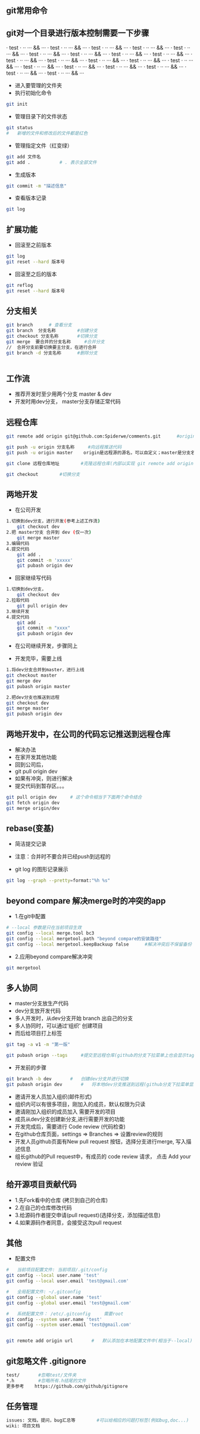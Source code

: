 ##	git常用命令
	
## git对一个目录进行版本控制需要一下步骤

· test · ·· ···  && ···
· test · ·· ···  && ···
· test · ·· ···  && ···
· test · ·· ···  && ···
· test · ·· ···  && ···
· test · ·· ···  && ···
· test · ·· ···  && ···
· test · ·· ···  && ···
· test · ·· ···  && ···
· test · ·· ···  && ···
· test · ·· ···  && ···
· test · ·· ···  && ···
· test · ·· ···  && ···
· test · ·· ···  && ···
· test · ·· ···  && ···
· test · ·· ···  && ···
· test · ·· ···  && ···
· test · ·· ···  && ···
· test · ·· ···  && ···
· test · ·· ···  && ···

- 进入要管理的文件夹
-	执行初始化命令
```bash
git init
```
- 管理目录下的文件状态
```bash
git status
#	新增的文件和修改后的文件都是红色
```
-	管理指定文件（红变绿）
```bash
git add 文件名
git add .			# . 表示全部文件
```
-	生成版本
```bash
git commit -m "描述信息"
```
- 查看版本记录
```bash
git log
```

##	扩展功能
-	回滚至之前版本
```bash
git log
git reset --hard 版本号
```
-	回滚至之后的版本
```bash
git reflog
git reset --hard 版本号
```

##	分支相关
```bash
git branch		# 查看分支
git branch  分支名称		#创建分支
git checkout 分支名称		#切换分支
git merge  要合并的分支名称		#合并分支
//	合并分支前要切换要主分支，在进行合并
git branch -d 分支名称		#删除分支
	
```

##	工作流
-	推荐开发时至少用两个分支 master & dev 
-	开发时用dev分支， master分支存储正常代码


## 远程仓库
```bash
git remote add origin git@github.com:Spiderwe/comments.git      #origin是远程源的名字

git push -u origin 分支名称		#向远程推送代码
git push -u origin master    origin是远程源的源名，可以自定义；master是分支名，是默认的主分支

git clone 远程仓库地址		#克隆远程仓库(内部以实现 git remote add origin url)

git checkout		#切换分支
```


##	两地开发
-	在公司开发
```bash
1.切换到dev分支，进行开发(参考上述工作流)
	git checkout dev
2.把 master分支 合并到 dev (仅一次)
	git merge master
3.编辑代码
4.提交代码
	git add .
	git commit -m 'xxxxx'
	git pubash origin dev
```
-	回家继续写代码
```bash
1.切换到dev分支，
	git checkout dev
2.拉取代码
	git pull origin dev
3.继续开发
4.提交代码
	git add .
	git commit -m "xxxx"
	git pubash origin dev
```
-	在公司继续开发，步骤同上

-	开发完毕，需要上线
```bash
1.将dev分支合并到master，进行上线
git checkout master
git merge dev
git pubash origin master

2.把dev分支也推送到远程
git checkout dev
git merge master
git pubash origin dev
```

## 两地开发中，在公司的代码忘记推送到远程仓库
-	解决办法
-	在家开发其他功能
-	回到公司后，
-	git pull origin dev
-	如果有冲突，则进行解决
-	提交代码到暂存区。。。

```bash
git pull origin dev		# 这个命令相当于下面两个命令结合
git fetch origin dev
git merge origin/dev
```

## rebase(变基) 
-	简洁提交记录
-	注意：合并时不要合并已经push到远程的

- git log 的图形记录展示
```bash
git log --graph --pretty=format:"%h %s"
```

##	beyond compare	解决merge时的冲突的app
-	1.在git中配置
```bash
# --local 参数是只在当前项目生效
git config --local merge.tool bc3
git config --local mergetool.path "beyond compare的安装路径"
git config --local mergetool.keepBackuup false		#解决冲突后不保留备份
```

-	2.应用beyond compare解决冲突
```bash
git mergetool
```

##	多人协同
-	master分支放生产代码
-	dev分支放开发代码
-	多人开发时，从dev分支开始 branch 出自己的分支
-	多人协同时，可以通过‘组织' 创建项目
-	而后给项目打上标签
```bash
git tag -a v1 -m "第一版"

git pubash orign --tags		#提交至远程仓库(github的分支下拉菜单上也会显示tag)
```
-	开发前的步骤

```bash
git branch -b dev		#	创建dev分支并进行切换
git pubash origin dev		#	将本地dev分支推送到远程(github分支下拉菜单显示2个分支，tag还是同一个)
```
-	邀请开发人员加入组织(邮件形式)
-	组织内可以有很多项目，刚加入的成员，默认权限为只读
-	邀请刚加入组织的成员加入	需要开发的项目
-	成员从dev分支创建新分支,进行需要开发的功能
-	开发完成后，需要进行 Code review (代码检查) 
-	在github仓库页面，settings => Branches => 设置review的规则
-	开发人员github页面有New pull request 按钮，选择分支进行merge, 写入描述信息
-	组长github的Pull request中，有成员的 code review 请求， 点击 Add your review 验证


##	给开源项目贡献代码
-	1.先Fork看中的仓库 (拷贝到自己的仓库)
-	2.在自己的仓库修改代码
-	3.给源码作者提交申请(pull request)(选择分支，添加描述信息)
-	4.如果源码作者同意，会接受这次pull request


##	其他

- 配置文件

```bash
#	当前项目配置文件: 当前项目/.git/config
git config --local user.name 'test'
git config --local user.email 'test@gmail.com'

#	全局配置文件: ~/.gitconfig
git config --global user.name 'test'
git config --global user.email 'test@gmail.com'

#	系统配置文件：	/etc/.gitconfig		需要root
git config --system user.name 'test'
git config --system user.email 'test@gmail.com'


git remote add origin url		#	默认添加在本地配置文件中(相当于--local) 
```



## git忽略文件	.gitignore

```bash
test/		#忽略test/文件夹
*.h			#忽略所有.h结尾的文件
更多参考	https://github.com/github/gitignore
```


## 任务管理

```bash
issues: 文档，提问，bug汇总等		#可以给相应的问题打标签(例如bug,doc...)
wiki: 项目文档
```
